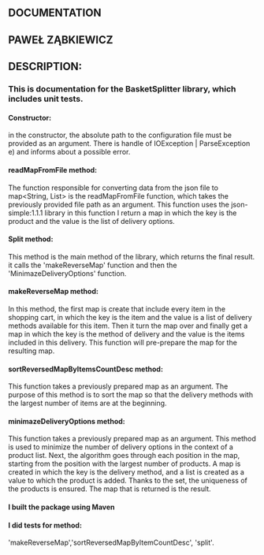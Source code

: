 ## DOCUMENTATION

## PAWEŁ ZĄBKIEWICZ

## DESCRIPTION:

### This is documentation for the BasketSplitter library, which includes unit tests.

#### Constructor:

in the constructor, the absolute path to the configuration file must be provided as an
argument. There is handle of IOException | ParseException e) and informs about a
possible error.

#### readMapFromFile method:

The function responsible for converting data from the json file to map<String,
List<String>> is the readMapFromFile function, which takes the previously provided
file path as an argument.
This function uses the json-simple:1.1.1 library
in this function I return a map in which the key is the product and the value is the list
of delivery options.

#### Split method:

This method is the main method of the library, which returns the final result.
it calls the 'makeReverseMap' function and then the 'MinimazeDeliveryOptions'
function.

#### makeReverseMap method:

In this method, the first map is create that include every item in the shopping cart, in
which the key is the item and the value is a list of delivery methods available for this
item. Then it turn the map over and finally get a map in which the key is the method
of delivery and the value is the items included in this delivery.
This function will pre-prepare the map for the resulting map.

#### sortReversedMapByItemsCountDesc method:

This function takes a previously prepared map as an argument. The purpose of this
method is to sort the map so that the delivery methods with the largest number of
items are at the beginning.

#### minimazeDeliveryOptions method:

This function takes a previously prepared map as an argument. This method is used
to minimize the number of delivery options in the context of a product list. Next, the
algorithm goes through each position in the map, starting from the position with the
largest number of products. A map is created in which the key is the delivery
method, and a list is created as a value to which the product is added. Thanks to the
set, the uniqueness of the products is ensured. The map that is returned is the result.

#### I built the package using Maven

#### I did tests for method:
'makeReverseMap','sortReversedMapByItemCountDesc', 'split'.
